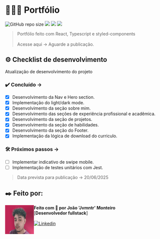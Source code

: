 # 👨🏻‍💻 Portfólio

 ![GitHub repo size](https://img.shields.io/github/repo-size/jvmntr/portfolio?style=for-the-badge) 
 <img src="https://img.shields.io/badge/React-20232A?style=for-the-badge&logo=react&logoColor=61DAFB" />
 <img src="https://img.shields.io/badge/TypeScript-007ACC?style=for-the-badge&logo=typescript&logoColor=white" />
 <img src="https://img.shields.io/badge/styled--components-DB7093?style=for-the-badge&logo=styled-components&logoColor=white" />

> Portfólio feito com React, Typescript e styled-components <br><br>
> Acesse aqui -> Aguarde a publicação.

## ⚙️ Checklist de desenvolvimento

Atualização de desenvolvimento do projeto

### ✔️ Concluído ->

- [X] Desenvolvimento da Nav e Hero section.
- [X] Implementação do light/dark mode.
- [X] Desenvolvimento da seção sobre mim.
- [X] Desenvolvimento das seções de experiência profissional e acadêmica.
- [X] Desenvolvimento da seção de projetos.
- [X] Desenvolvimento da seção de habilidades.
- [X] Desenvolvimento da seção do Footer.
- [X] Implementação da lógica de download do curriculo.

### 🛠 Próximos passos ->

- [ ] Implementar indicativo de swipe mobile.
- [ ] Implementação de testes unitários com Jest.

> Data prevista para publicação -> 20/06/2025

## ✒️ Feito por:

<img align="left" height="94px" width="94px" alt="Foto de perfil" src="./src/assets/images/profile.jpg">

**Feito com 🖤 por João 'Jvmntr' Monteiro** \
[**Desenvolvedor fullstack**]  <br><br>
[![Linkedin](https://img.shields.io/badge/-Jvmntr-333333?style=flat-square&logo=Linkedin&logoColor=white&link=https://www.linkedin.com/in/jvmntr/)](https://www.linkedin.com/in/jvmntr/)
<br/>
